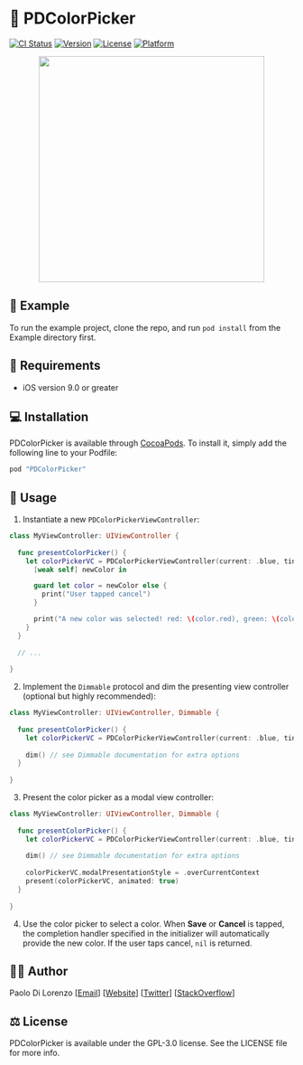 # 🎨 PDColorPicker

[![CI Status](http://img.shields.io/travis/pdil/PDColorPicker.svg?style=flat)](https://travis-ci.org/pdil/PDColorPicker)
[![Version](https://img.shields.io/cocoapods/v/PDColorPicker.svg?style=flat)](http://cocoapods.org/pods/PDColorPicker)
[![License](https://img.shields.io/cocoapods/l/PDColorPicker.svg?style=flat)](http://cocoapods.org/pods/PDColorPicker)
[![Platform](https://img.shields.io/cocoapods/p/PDColorPicker.svg?style=flat)](http://cocoapods.org/pods/PDColorPicker)

<center><img src="https://raw.githubusercontent.com/pdil/PDColorPicker/master/Resources/colorpicker.jpg" width=400></center>

## 📲 Example

To run the example project, clone the repo, and run `pod install` from the Example directory first.

## 📄 Requirements

* iOS version 9.0 or greater

## 💻 Installation

PDColorPicker is available through [CocoaPods](http://cocoapods.org). To install
it, simply add the following line to your Podfile:

```ruby
pod "PDColorPicker"
```

## 📝 Usage

1. Instantiate a new `PDColorPickerViewController`:
```swift
class MyViewController: UIViewController {
  
  func presentColorPicker() {
    let colorPickerVC = PDColorPickerViewController(current: .blue, tintColor: .black) {
      [weak self] newColor in

      guard let color = newColor else {
        print("User tapped cancel")
      }

      print("A new color was selected! red: \(color.red), green: \(color.green), blue: \(color.blue)")
    }
  }
 
  // ...
  
}
```

2. Implement the `Dimmable` protocol and dim the presenting view controller (optional but highly recommended):
```swift
class MyViewController: UIViewController, Dimmable {
  
  func presentColorPicker() {
    let colorPickerVC = PDColorPickerViewController(current: .blue, tintColor: .black) { ... /* see step 1. */ }
  
    dim() // see Dimmable documentation for extra options
  }
  
}
```

3. Present the color picker as a modal view controller:
```swift
class MyViewController: UIViewController, Dimmable {
  
  func presentColorPicker() {
    let colorPickerVC = PDColorPickerViewController(current: .blue, tintColor: .black) { ... /* see step 1. */ }
  
    dim() // see Dimmable documentation for extra options
    
    colorPickerVC.modalPresentationStyle = .overCurrentContext
    present(colorPickerVC, animated: true)
  }
  
}
```

4. Use the color picker to select a color. When **Save** or **Cancel** is tapped, the completion handler specified in the initializer will automatically provide the new color. If the user taps cancel, `nil` is returned.

## 🙋‍♂️ Author

Paolo Di Lorenzo [[Email](mailto:paolo@dilorenzo.pl?subject=PDColorPicker)] [[Website](https://dilorenzo.pl)] [[Twitter](https://twitter.com/dilorenzopl)] [[StackOverflow](https://stackoverflow.com/users/7264964/paolo)]

## ⚖️ License

PDColorPicker is available under the GPL-3.0 license. See the LICENSE file for more info.

